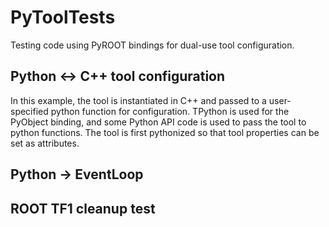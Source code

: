PyToolTests
===========

Testing code using PyROOT bindings for dual-use tool configuration.

## Python <-> C++ tool configuration

In this example, the tool is instantiated in C++ and passed to a user-specified
python function for configuration. TPython is used for the PyObject binding,
and some Python API code is used to pass the tool to python functions. The tool
is first pythonized so that tool properties can be set as attributes.

## Python -> EventLoop

## ROOT TF1 cleanup test
